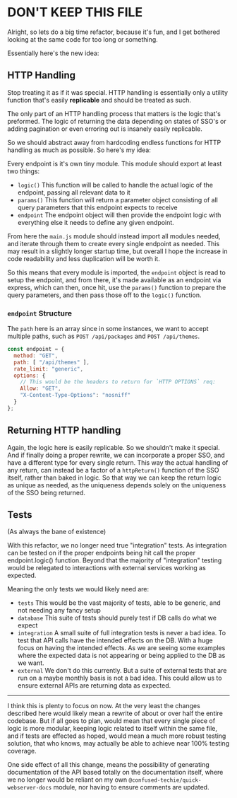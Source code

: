 # DON'T KEEP THIS FILE

Alright, so lets do a big time refactor, because it's fun, and I get bothered looking at the same code for too long or something.

Essentially here's the new idea:

## HTTP Handling

Stop treating it as if it was special. HTTP handling is essentially only a utility function that's easily **replicable** and should be treated as such.

The only part of an HTTP handling process that matters is the logic that's preformed. The logic of returning the data depending on states of SSO's or adding pagination or even erroring out is insanely easily replicable.

So we should abstract away from hardcoding endless functions for HTTP handling as much as possible. So here's my idea:

Every endpoint is it's own tiny module. This module should export at least two things:

* `logic()` This function will be called to handle the actual logic of the endpoint, passing all relevant data to it
* `params()` This function will return a parameter object consisting of all query parameters that this endpoint expects to receive
* `endpoint` The endpoint object will then provide the endpoint logic with everything else it needs to define any given endpoint.

From here the `main.js` module should instead import all modules needed, and iterate through them to create every single endpoint as needed. This may result in a slightly longer startup time, but overall I hope the increase in code readability and less duplication will be worth it.

So this means that every module is imported, the `endpoint` object is read to setup the endpoint, and from there, it's made available as an endpoint via express, which can then, once hit, use the `params()` function to prepare the query parameters, and then pass those off to the `logic()` function.

### `endpoint` Structure

The `path` here is an array since in some instances, we want to accept multiple paths, such as `POST /api/packages` and `POST /api/themes`.

```javascript
const endpoint = {
  method: "GET",
  path: [ "/api/themes" ],
  rate_limit: "generic",
  options: {
    // This would be the headers to return for `HTTP OPTIONS` req:
    Allow: "GET",
    "X-Content-Type-Options": "nosniff"
  }
};
```

## Returning HTTP handling

Again, the logic here is easily replicable. So we shouldn't make it special. And if finally doing a proper rewrite, we can incorporate a proper SSO, and have a different type for every single return. This way the actual handling of any return, can instead be a factor of a `httpReturn()` function of the SSO itself, rather than baked in logic. So that way we can keep the return logic as unique as needed, as the uniqueness depends solely on the uniqueness of the SSO being returned.

## Tests

(As always the bane of existence)

With this refactor, we no longer need true "integration" tests. As integration can be tested on if the proper endpoints being hit call the proper endpoint.logic() function. Beyond that the majority of "integration" testing would be relegated to interactions with external services working as expected.

Meaning the only tests we would likely need are:

* `tests` This would be the vast majority of tests, able to be generic, and not needing any fancy setup
* `database` This suite of tests should purely test if DB calls do what we expect
* `integration` A small suite of full integration tests is never a bad idea. To test that API calls have the intended effects on the DB. With a huge focus on having the intended effects. As we are seeing some examples where the expected data is not appearing or being applied to the DB as we want.
* `external` We don't do this currently. But a suite of external tests that are run on a maybe monthly basis is not a bad idea. This could allow us to ensure external APIs are returning data as expected.

---

I think this is plenty to focus on now. At the very least the changes described here would likely mean a rewrite of about or over half the entire codebase. But if all goes to plan, would mean that every single piece of logic is more modular, keeping logic related to itself within the same file, and if tests are effected as hoped, would mean a much more robust testing solution, that who knows, may actually be able to achieve near 100% testing coverage.

One side effect of all this change, means the possibility of generating documentation of the API based totally on the documentation itself, where we no longer would be reliant on my own `@confused-techie/quick-webserver-docs` module, nor having to ensure comments are updated.
